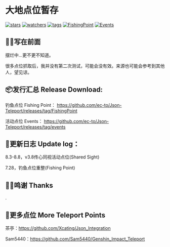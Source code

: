 # 大地点位暂存

[![stars](https://badgen.net/github/stars/ec-to/Json-Teleport)](#)
[![watchers](https://badgen.net/github/watchers/ec-to/Json-Teleport)](#)
[![tags](https://badgen.net/github/tags/ec-to/Json-Teleport)](https://github.com/ec-to/Json-Teleport/tags)
[![FishingPoint](https://badgen.net/badge/Fishing%20Point/v3.8)](https://github.com/ec-to/Json-Teleport/releases/tag/FishingPoint)
[![Events](https://badgen.net/badge/Events/v3.8%20Shared%20Sight)](https://github.com/ec-to/Json-Teleport/releases/tag/events)

## ✍🏻写在前面 
摆烂中...更不更不知道。

很多点位抓取后，我并没有第二次测试，可能会没有效。来源也可能会参考到其他人，望见谅。

## 📦发行汇总 Release Download:
钓鱼点位 Fishing Point：
https://github.com/ec-to/Json-Teleport/releases/tag/FishingPoint

活动点位 Events：
https://github.com/ec-to/Json-Teleport/releases/tag/events

## 📃更新日志 Update log：

8.3-8.8，v3.8传心同视活动点位(Shared Sight)

7.28，钓鱼点位重整(Fishing Point)

## 🫶🏻鸣谢 Thanks
.

## 📍更多点位 More Teleport Points
茶亭：https://github.com/Xcating/Json_Integration

Sam5440：https://github.com/Sam5440/Genshin_Impact_Teleport
